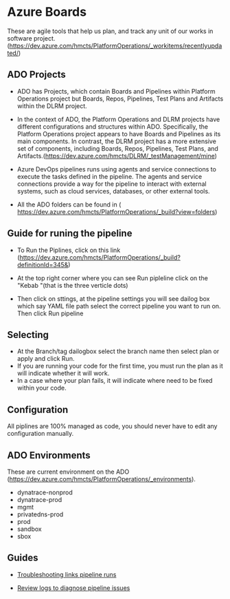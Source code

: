 # Azure Boards 
These are agile tools that help us plan, and track any unit of  our works in software project. (https://dev.azure.com/hmcts/PlatformOperations/_workitems/recentlyupdated/)


##  ADO Projects

- ADO has Projects, which contain Boards and Pipelines within Platform Operations project but Boards, Repos, Pipelines, Test Plans and Artifacts within the DLRM project.

 - In the context of ADO, the Platform Operations and DLRM projects have different configurations and structures within ADO. Specifically, the Platform Operations project appears to have Boards and Pipelines as its main components. In contrast, the DLRM project has a more extensive set of components, including Boards, Repos, Pipelines, Test Plans, and Artifacts.(https://dev.azure.com/hmcts/DLRM/_testManagement/mine)

 - Azure DevOps pipelines runs using agents and service connections to execute the tasks defined in the pipeline. The agents and service connections provide a way for the pipeline to interact with external systems, such as cloud services, databases, or other external tools.

- All the ADO folders can be found in ( https://dev.azure.com/hmcts/PlatformOperations/_build?view=folders)

## Guide for runing  the  pipeline

- To Run the  Piplines, click on this link (https://dev.azure.com/hmcts/PlatformOperations/_build?definitionId=345&)

- At the top right corner where you can see Run pipleline click on the "Kebab "(that is the three verticle dots)   

- Then click on sttings, at the pipeline settings you will see dailog box which say YAML file path select the correct pipeline you want to run on. Then click Run pipeline
  
## Selecting 

- At the Branch/tag dailogbox select the branch name then  select plan or 
apply  and click Run.
- If you are running your code for the first time, you must run the plan as  it will indicate whether it will work. 
- In a case where your plan fails, it will indicate where need to be 
fixed within your code.
 
## Configuration

All piplines  are 100% managed as code, you should never 
have to edit any configuration manually.
 
## ADO Environments

These are current environment on the ADO (https://dev.azure.com/hmcts/PlatformOperations/_environments).

- dynatrace-nonprod
- dynatrace-prod
- mgmt
- privatedns-prod
- prod
- sandbox
- sbox
  

## Guides

- [Troubleshooting links pipeline runs ]( https://learn.microsoft.com/en-us/azure/devops/pipelines/troubleshooting/troubleshooting?view=azure-devops)
  
- [Review logs to diagnose pipeline issues](https://learn.microsoft.com/en-us/azure/devops/pipelines/troubleshooting/review-logs?view=azure-devops)
  

